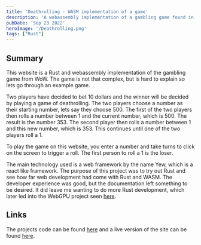 ```yaml
---
title: 'Deathrolling - WASM implementation of a game'
description: 'A webassembly implementation of a gambling game found in WoW.'
pubDate: 'Sep 23 2022'
heroImage: '/Deathrolling.png'
tags: ["Rust"]
---
```

## Summary

This website is a Rust and webassembly implementation of the gambling game from WoW.
The game is not that complex, but is hard to explain so lets go through an example game.

Two players have decided to bet 10 dollars and the winner will be decided by playing a game of deathrolling.
The two players choose a number as their starting number, lets say they choose 500.
The first of the two players then rolls a number between 1 and the current number, which is 500.
The result is the number 353.
The second player then rolls a number between 1 and this new number, which is 353.
This continues until one of the two players roll a 1.

To play the game on this website, you enter a number and take turns to click on the screen to trigger a roll. The first person to roll a 1 is the loser.

The main technology used is a web framework by the name Yew, which is a react like framework.
The purpose of this project was to try out Rust and see how far web development had come with Rust and WASM.
The developer experience was good, but the documentation left something to be desired.
It did leave me wanting to do more Rust development, which later led into the WebGPU project seen [here](https://madswolf.dk/projects/webgpu).

## Links

The projects code can be found [here](https://www.github.com/madswolf/deathrolling) and a live version of the site can be found [here](https://deathrolling.madswolf.dk/).
